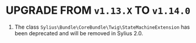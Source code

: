 # UPGRADE FROM `v1.13.X` TO `v1.14.0`

1. The class `Sylius\Bundle\CoreBundle\Twig\StateMachineExtension` has been deprecated and will be removed in Sylius 2.0.
